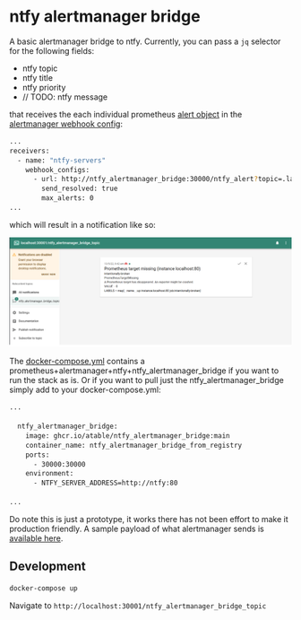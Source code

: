 # ntfy alertmanager bridge

A basic alertmanager bridge to ntfy. Currently, you can pass a `jq` selector for the following fields:

- ntfy topic
- ntfy title
- ntfy priority
- // TODO: ntfy message

that receives the each individual prometheus [alert object](https://prometheus.io/docs/alerting/latest/notifications/#alert) in the [alertmanager webhook config](alertmanager/alertmanager/config.yml):

```sh
...
receivers:
  - name: "ntfy-servers"
    webhook_configs:
      - url: http://ntfy_alertmanager_bridge:30000/ntfy_alert?topic=.labels.topic&title=.annotations.summary&priority=.labels.priority|tonumber
        send_resolved: true
        max_alerts: 0
...
```

which will result in a notification like so:

![example of notification](documentation/example-notification.png "Example notification")

The [docker-compose.yml](docker-compose.yml) contains a prometheus+alertmanager+ntfy+ntfy_alertmanager_bridge if you want to run the stack as is. Or if you want to pull just the ntfy_alertmanager_bridge simply add to your docker-compose.yml:

```sh
...

  ntfy_alertmanager_bridge:
    image: ghcr.io/atable/ntfy_alertmanager_bridge:main
    container_name: ntfy_alertmanager_bridge_from_registry
    ports:
      - 30000:30000
    environment:
      - NTFY_SERVER_ADDRESS=http://ntfy:80

...
```

Do note this is just a prototype, it works there has not been effort to make it production friendly. A sample payload of what alertmanager sends is [available here](documentation/sample-alert.json).

## Development

```sh
docker-compose up
```

Navigate to `http://localhost:30001/ntfy_alertmanager_bridge_topic`

